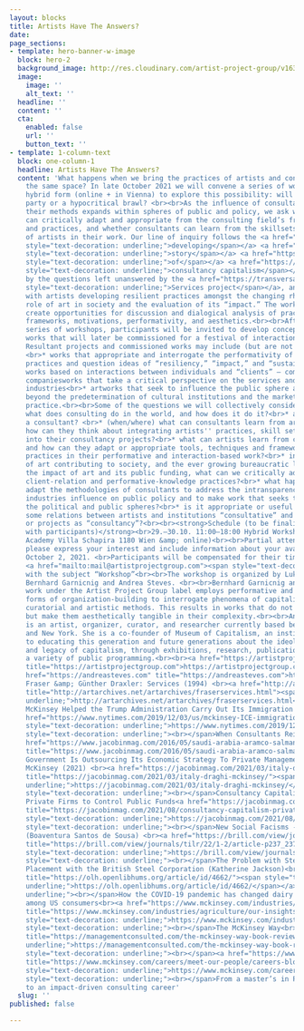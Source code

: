 ```yaml
---
layout: blocks
title: Artists Have The Answers?
date: 
page_sections:
- template: hero-banner-w-image
  block: hero-2
  background_image: http://res.cloudinary.com/artist-project-group/v1632225498/apg1/artists-have-the-answers-collage-1500_o8djip.jpg
  image:
    image: ''
    alt_text: ''
  headline: ''
  content: ''
  cta:
    enabled: false
    url: ''
    button_text: ''
- template: 1-column-text
  block: one-column-1
  headline: Artists Have The Answers?
  content: 'What happens when we bring the practices of artists and consultants into
    the same space? In late October 2021 we will convene a series of workshops in
    hybrid form (online + in Vienna) to explore this possibility: will it be a dance
    party or a hypocritical brawl? <br><br>As the influence of consultancy firms and
    their methods expands within spheres of public and policy, we ask what artists
    can critically adapt and appropriate from the consulting field’s frameworks, tools,
    and practices, and whether consultants can learn from the skillsets and practices
    of artists in their work. Our line of inquiry follows the <a href="https://www.nytimes.com/2019/12/03/us/mckinsey-ICE-immigration.html"><span
    style="text-decoration: underline;">developing</span></a> <a href="https://www.jacobinmag.com/2016/05/saudi-arabia-aramco-salman-mckinsey-privatization/"><span
    style="text-decoration: underline;">story</span></a> <a href="https://jacobinmag.com/2021/03/italy-draghi-mckinsey/"><span
    style="text-decoration: underline;">of</span></a> <a href="https://jacobinmag.com/2021/08/consultancy-capitalism-private-sector-neoliberalism"><span
    style="text-decoration: underline;">consultancy capitalism</span></a>, is inspired
    by the questions left unanswered by the <a href="https://transversal.at/transversal/0102/fraser/en"><span
    style="text-decoration: underline;">Services project</span></a>, and is concerned
    with artists developing resilient practices amongst the changing rhetoric of the
    role of art in society and the evaluation of its “impact.” The workshops will
    create opportunities for discussion and dialogical analysis of practices, techniques,
    frameworks, motivations, performativity, and aesthetics.<br><br>After this first
    series of workshops, participants will be invited to develop concepts for performative
    works that will later be commissioned for a festival of interaction-based projects.
    Resultant projects and commissioned works may include (but are not limited to…)
    <br>* works that appropriate and interrogate the performativity of consultancy
    practices and question ideas of “resiliency,” “impact,” and “sustainability.”<br>*
    works based on interactions between individuals and “clients” — communities, institutions,
    companiesworks that take a critical perspective on the services and consultancy
    industries<br>* artworks that seek to influence the public sphere and public policy
    beyond the predetermination of cultural institutions and the market for social
    practice.<br><br>Some of the questions we will collectively consider are:<br>*
    what does consulting do in the world, and how does it do it?<br>* are you already
    a consultant? <br>* (when/where) what can consultants learn from artists, and
    how can they think about integrating artists'' practices, skill sets, perspectives
    into their consultancy projects?<br>* what can artists learn from consultants,
    and how can they adapt or appropriate tools, techniques and frameworks from consultant
    practices in their performative and interaction-based work?<br>* in the rhetoric
    of art contributing to society, and the ever growing bureaucratic lust for evaluating
    the impact of art and its public funding, what can we critically adopt from other
    client-relation and performative-knowledge practices?<br>* what happens when we
    adapt the methodologies of consultants to address the intransparency of the consultancy
    industries influence on public policy and to make work that seeks to influence
    the political and public spheres?<br>* is it appropriate or useful to describe
    some relations between artists and institutions “consultative” and resultant activities
    or projects as “consultancy”?<br><br><strong>Schedule (to be finalized in coordination
    with participants)</strong><br>29.–30.10. 11:00–18:00 Hybrid Workshop (Impact
    Academy Villa Schapira 1180 Wien &amp; online)<br><br>Partial attendance possible,
    please express your interest and include information about your availability by
    October 2, 2021. <br>Participants will be compensated for their time. <br><br>Email
    <a href="mailto:mail@artistprojectgroup.com"><span style="text-decoration: underline;">mail@artistprojectgroup.com</span></a>
    with the subject “Workshop”<br><br>The workshop is organized by Lukas Heistinger,
    Bernhard Garnicnig and Andrea Steves. <br><br>Bernhard Garnicnig and Lukas Heistingers
    work under the Artist Project Group label employs performative and collaborative
    forms of organization-building to interrogate phenomena of capitalism through
    curatorial and artistic methods. This results in works that do not resolve ambiguities,
    but make them aesthetically tangible in their complexity.<br><br>Andrea Steves
    is an artist, organizer, curator, and researcher currently based between Vienna
    and New York. She is a co-founder of Museum of Capitalism, an institution dedicated
    to educating this generation and future generations about the ideology, history,
    and legacy of capitalism, through exhibitions, research, publication, art, and
    a variety of public programming.<br><br><a href="https://artistprojectgroup.com"
    title="https://artistprojectgroup.com">https://artistprojectgroup.com</a><br><a
    href="https://andreasteves.com" title="https://andreasteves.com">https://andreasteves.com</a><br><br>References:Andrea
    Fraser &amp; Günther Draxler: Services (1994) <br><a href="http://artarchives.net/artarchives/fraserservices.html"
    title="http://artarchives.net/artarchives/fraserservices.html"><span style="text-decoration:
    underline;">http://artarchives.net/artarchives/fraserservices.html</span></a><br>How
    McKinsey Helped the Trump Administration Carry Out Its Immigration Policies (2019)<br><a
    href="https://www.nytimes.com/2019/12/03/us/mckinsey-ICE-immigration.html" title="https://www.nytimes.com/2019/12/03/us/mckinsey-ICE-immigration.html"><span
    style="text-decoration: underline;">https://www.nytimes.com/2019/12/03/us/mckinsey-ICE-immigration.html</span></a><span
    style="text-decoration: underline;"><br></span>When Consultants Reign (2016) <br><a
    href="https://www.jacobinmag.com/2016/05/saudi-arabia-aramco-salman-mckinsey-privatization/"
    title="https://www.jacobinmag.com/2016/05/saudi-arabia-aramco-salman-mckinsey-privatization/">https://www.jacobinmag.com/2016/05/saudi-arabia-aramco-salman-mckinsey-privatization/</a><br>Italy’s
    Government Is Outsourcing Its Economic Strategy To Private Management Consultants
    McKinsey (2021) <br><a href="https://jacobinmag.com/2021/03/italy-draghi-mckinsey/"
    title="https://jacobinmag.com/2021/03/italy-draghi-mckinsey/"><span style="text-decoration:
    underline;">https://jacobinmag.com/2021/03/italy-draghi-mckinsey/</span></a><span
    style="text-decoration: underline;"><br></span>Consultancy Capitalism Is Allowing
    Private Firms to Control Public Funds<a href="https://jacobinmag.com/2021/08/consultancy-capitalism-private-sector-neoliberalism"
    title="https://jacobinmag.com/2021/08/consultancy-capitalism-private-sector-neoliberalism"><span
    style="text-decoration: underline;">https://jacobinmag.com/2021/08/consultancy-capitalism-private-sector-neoliberalism</span></a><span
    style="text-decoration: underline;"><br></span>New Social Facisms - Seven Threats
    (Boaventura Santos de Sousa) <br><a href="https://brill.com/view/journals/tilr/22/1-2/article-p237_237.xml?language=en"
    title="https://brill.com/view/journals/tilr/22/1-2/article-p237_237.xml?language=en"><span
    style="text-decoration: underline;">https://brill.com/view/journals/tilr/22/1-2/article-p237_237.xml?language=en</span></a><span
    style="text-decoration: underline;"><br></span>The Problem with Steel: Garth Evans’
    Placement with the British Steel Corporation (Katherine Jackson)<br><a href="https://olh.openlibhums.org/article/id/4662/"
    title="https://olh.openlibhums.org/article/id/4662/"><span style="text-decoration:
    underline;">https://olh.openlibhums.org/article/id/4662/</span></a><span style="text-decoration:
    underline;"><br></span>How the COVID-19 pandemic has changed dairy preferences
    among US consumers<br><a href="https://www.mckinsey.com/industries/agriculture/our-insights/how-the-covid-19-pandemic-has-changed-dairy-preferences-among-us-consumers"
    title="https://www.mckinsey.com/industries/agriculture/our-insights/how-the-covid-19-pandemic-has-changed-dairy-preferences-among-us-consumers"><span
    style="text-decoration: underline;">https://www.mckinsey.com/industries/agriculture/our-insights/how-the-covid-19-pandemic-has-changed-dairy-preferences-among-us-consumers</span></a><span
    style="text-decoration: underline;"><br></span>The McKinsey Way<br><a href="https://managementconsulted.com/the-mckinsey-way-book-review/"
    title="https://managementconsulted.com/the-mckinsey-way-book-review/"><span style="text-decoration:
    underline;">https://managementconsulted.com/the-mckinsey-way-book-review/</span></a><span
    style="text-decoration: underline;"><br></span><a href="https://www.mckinsey.com/careers/meet-our-people/careers-blog/ben"
    title="https://www.mckinsey.com/careers/meet-our-people/careers-blog/ben"><span
    style="text-decoration: underline;">https://www.mckinsey.com/careers/meet-our-people/careers-blog/ben</span></a><span
    style="text-decoration: underline;"><br></span>From a master’s in Public Policy
    to an impact-driven consulting career'
  slug: ''
published: false

---
```

